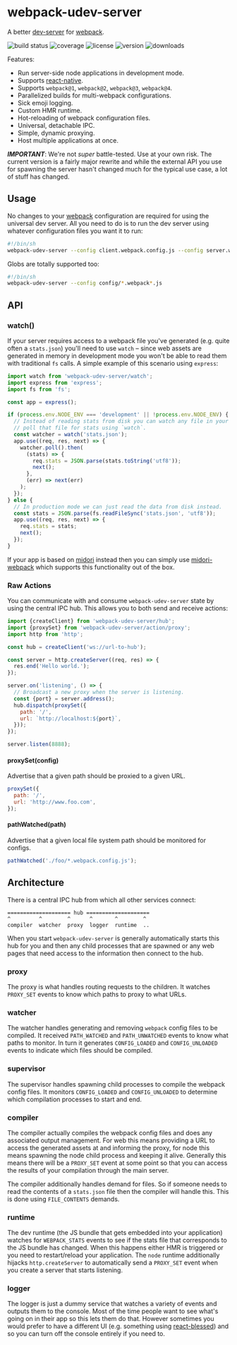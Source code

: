 # webpack-udev-server

A better [dev-server] for [webpack].

![build status](http://img.shields.io/travis/metalabdesign/webpack-udev-server/master.svg?style=flat)
![coverage](http://img.shields.io/codecov/c/metalabdesign/webpack-udev-server/master.svg?style=flat)
![license](http://img.shields.io/npm/l/webpack-udev-server.svg?style=flat)
![version](http://img.shields.io/npm/v/webpack-udev-server.svg?style=flat)
![downloads](http://img.shields.io/npm/dm/webpack-udev-server.svg?style=flat)

Features:
 * Run server-side node applications in development mode.
 * Supports [react-native].
 * Supports `webpack@1`, `webpack@2`, `webpack@3`, `webpack@4`.
 * Parallelized builds for multi-webpack configurations.
 * Sick emoji logging.
 * Custom HMR runtime.
 * Hot-reloading of webpack configuration files.
 * Universal, detachable IPC.
 * Simple, dynamic proxying.
 * Host multiple applications at once.

***IMPORTANT***: We're not _super_ battle-tested. Use at your own risk. The current version is a fairly major rewrite and while the external API you use for spawning the server hasn't changed much for the typical use case, a lot of stuff has changed.

## Usage

No changes to your [webpack] configuration are required for using the universal dev server. All you need to do is to run the dev server using whatever configuration files you want it to run:

```sh
#!/bin/sh
webpack-udev-server --config client.webpack.config.js --config server.webpack.config.js
```

Globs are totally supported too:

```sh
#!/bin/sh
webpack-udev-server --config config/*.webpack*.js
```

## API

### watch()

If your server requires access to a webpack file you've generated (e.g. quite often a `stats.json`) you'll need to use `watch` – since web assets are generated in memory in development mode you won't be able to read them with traditional `fs` calls. A simple example of this scenario using `express`:

```javascript
import watch from 'webpack-udev-server/watch';
import express from 'express';
import fs from 'fs';

const app = express();

if (process.env.NODE_ENV === 'development' || !process.env.NODE_ENV) {
  // Instead of reading stats from disk you can watch any file in your build and
  // poll that file for stats using `watch`.
  const watcher = watch('stats.json');
  app.use((req, res, next) => {
    watcher.poll().then(
      (stats) => {
        req.stats = JSON.parse(stats.toString('utf8'));
        next();
      },
      (err) => next(err)
    );
  });
} else {
  // In production mode we can just read the data from disk instead.
  const stats = JSON.parse(fs.readFileSync('stats.json', 'utf8'));
  app.use((req, res, next) => {
    req.stats = stats;
    next();
  });
}
```

If your app is based on [midori] instead then you can simply use [midori-webpack] which supports this functionality out of the box.

### Raw Actions

You can communicate with and consume `webpack-udev-server` state by using the central IPC hub. This allows you to both send and receive actions:

```js
import {createClient} from 'webpack-udev-server/hub';
import {proxySet} from 'webpack-udev-server/action/proxy';
import http from 'http';

const hub = createClient('ws://url-to-hub');

const server = http.createServer((req, res) => {
  res.end('Hello world.');
});

server.on('listening', () => {
  // Broadcast a new proxy when the server is listening.
  const {port} = server.address();
  hub.dispatch(proxySet({
    path: '/',
    url: `http://localhost:${port}`,
  }));
});

server.listen(8888);
```

#### proxySet(config)

Advertise that a given path should be proxied to a given URL.

```js
proxySet({
  path: '/',
  url: 'http://www.foo.com',
});
```

#### pathWatched(path)

Advertise that a given local file system path should be monitored for configs.

```js
pathWatched('./foo/*.webpack.config.js');
```

## Architecture

There is a central IPC hub from which all other services connect:

```
==================== hub ====================
^         ^        ^      ^       ^        ^
compiler  watcher  proxy  logger  runtime  ..
```

When you start `webpack-udev-server` is generally automatically starts this hub for you and then any child processes that are spawned or any web pages that need access to the information then connect to the hub.

### proxy

The proxy is what handles routing requests to the children. It watches `PROXY_SET` events to know which paths to proxy to what URLs.

### watcher

The watcher handles generating and removing `webpack` config files to be compiled. It received `PATH_WATCHED` and `PATH_UNWATCHED` events to know what paths to monitor. In turn it generates `CONFIG_LOADED` and `CONFIG_UNLOADED` events to indicate which files should be compiled.

### supervisor

The supervisor handles spawning child processes to compile the webpack config files. It monitors `CONFIG_LOADED` and `CONFIG_UNLOADED` to determine which compilation processes to start and end.

### compiler

The compiler actually compiles the webpack config files and does any associated output management. For web this means providing a URL to access the generated assets at and informing the proxy, for node this means spawning the node child process and keeping it alive. Generally this means there will be a `PROXY_SET` event at some point so that you can access the results of your compilation through the main server.

The compiler additionally handles demand for files. So if someone needs to read the contents of a `stats.json` file then the compiler will handle this. This is done using `FILE_CONTENTS` demands.

### runtime

The dev runtime (the JS bundle that gets embedded into your application) watches for `WEBPACK_STATS` events to see if the stats file that corresponds to the JS bundle has changed. When this happens either HMR is triggered or you need to restart/reload your application. The `node` runtime additionally hijacks `http.createServer` to automatically send a `PROXY_SET` event when you create a server that starts listening.

### logger

The logger is just a dummy service that watches a variety of events and outputs them to the console. Most of the time people want to see what's going on in their app so this lets them do that. However sometimes you would prefer to have a different UI (e.g. something using [react-blessed]) and so you can turn off the console entirely if you need to.

[webpack]: https://webpack.github.io/
[dev-server]: https://webpack.github.io/docs/webpack-dev-server.html
[midori]: https://github.com/metalabdesign/midori
[midori-webpack]: https://github.com/metalabdesign/midori-webpack
[react-native]: https://github.com/facebook/react-native
[react-blessed]: https://github.com/Yomguithereal/react-blessed
